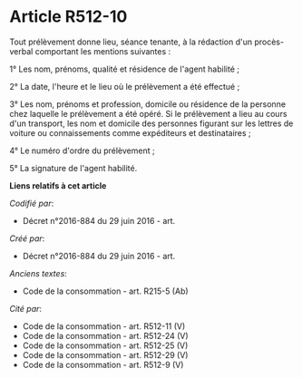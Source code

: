 # Article R512-10

Tout prélèvement donne lieu, séance tenante, à la rédaction d'un procès-verbal comportant les mentions suivantes :

1° Les nom, prénoms, qualité et résidence de l'agent habilité ;

2° La date, l'heure et le lieu où le prélèvement a été effectué ;

3° Les nom, prénoms et profession, domicile ou résidence de la personne chez laquelle le prélèvement a été opéré. Si le
prélèvement a lieu au cours d'un transport, les nom et domicile des personnes figurant sur les lettres de voiture ou
connaissements comme expéditeurs et destinataires ;

4° Le numéro d'ordre du prélèvement ;

5° La signature de l'agent habilité.

**Liens relatifs à cet article**

_Codifié par_:

  - Décret n°2016-884 du 29 juin 2016 - art.

_Créé par_:

  - Décret n°2016-884 du 29 juin 2016 - art.

_Anciens textes_:

  - Code de la consommation - art. R215-5 (Ab)

_Cité par_:

  - Code de la consommation - art. R512-11 (V)
  - Code de la consommation - art. R512-24 (V)
  - Code de la consommation - art. R512-25 (V)
  - Code de la consommation - art. R512-29 (V)
  - Code de la consommation - art. R512-9 (V)
